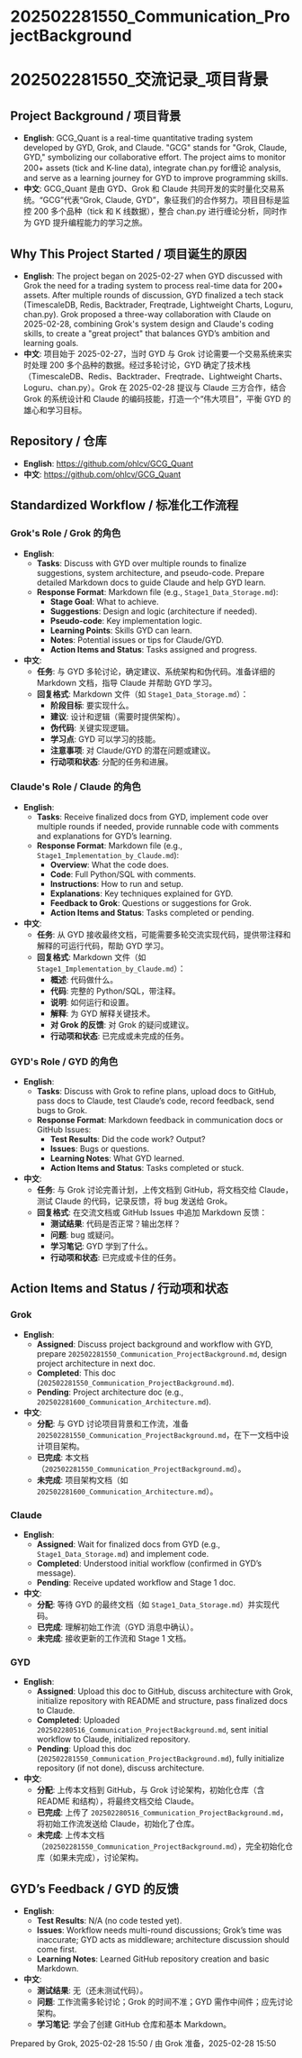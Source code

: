 # 202502281550_Communication_ProjectBackground
# 202502281550_交流记录_项目背景

## Project Background / 项目背景
- **English**: GCG_Quant is a real-time quantitative trading system developed by GYD, Grok, and Claude. "GCG" stands for "Grok, Claude, GYD," symbolizing our collaborative effort. The project aims to monitor 200+ assets (tick and K-line data), integrate chan.py for缠论 analysis, and serve as a learning journey for GYD to improve programming skills.
- **中文**: GCG_Quant 是由 GYD、Grok 和 Claude 共同开发的实时量化交易系统。“GCG”代表“Grok, Claude, GYD”，象征我们的合作努力。项目目标是监控 200 多个品种（tick 和 K 线数据），整合 chan.py 进行缠论分析，同时作为 GYD 提升编程能力的学习之旅。

## Why This Project Started / 项目诞生的原因
- **English**: The project began on 2025-02-27 when GYD discussed with Grok the need for a trading system to process real-time data for 200+ assets. After multiple rounds of discussion, GYD finalized a tech stack (TimescaleDB, Redis, Backtrader, Freqtrade, Lightweight Charts, Loguru, chan.py). Grok proposed a three-way collaboration with Claude on 2025-02-28, combining Grok's system design and Claude's coding skills, to create a "great project" that balances GYD’s ambition and learning goals.
- **中文**: 项目始于 2025-02-27，当时 GYD 与 Grok 讨论需要一个交易系统来实时处理 200 多个品种的数据。经过多轮讨论，GYD 确定了技术栈（TimescaleDB、Redis、Backtrader、Freqtrade、Lightweight Charts、Loguru、chan.py）。Grok 在 2025-02-28 提议与 Claude 三方合作，结合 Grok 的系统设计和 Claude 的编码技能，打造一个“伟大项目”，平衡 GYD 的雄心和学习目标。

## Repository / 仓库
- **English**: <https://github.com/ohlcv/GCG_Quant>
- **中文**: <https://github.com/ohlcv/GCG_Quant>

## Standardized Workflow / 标准化工作流程
### Grok's Role / Grok 的角色
- **English**: 
  - **Tasks**: Discuss with GYD over multiple rounds to finalize suggestions, system architecture, and pseudo-code. Prepare detailed Markdown docs to guide Claude and help GYD learn.
  - **Response Format**: Markdown file (e.g., `Stage1_Data_Storage.md`):
    - **Stage Goal**: What to achieve.
    - **Suggestions**: Design and logic (architecture if needed).
    - **Pseudo-code**: Key implementation logic.
    - **Learning Points**: Skills GYD can learn.
    - **Notes**: Potential issues or tips for Claude/GYD.
    - **Action Items and Status**: Tasks assigned and progress.
- **中文**: 
  - **任务**: 与 GYD 多轮讨论，确定建议、系统架构和伪代码。准备详细的 Markdown 文档，指导 Claude 并帮助 GYD 学习。
  - **回复格式**: Markdown 文件（如 `Stage1_Data_Storage.md`）：
    - **阶段目标**: 要实现什么。
    - **建议**: 设计和逻辑（需要时提供架构）。
    - **伪代码**: 关键实现逻辑。
    - **学习点**: GYD 可以学习的技能。
    - **注意事项**: 对 Claude/GYD 的潜在问题或建议。
    - **行动项和状态**: 分配的任务和进展。

### Claude's Role / Claude 的角色
- **English**: 
  - **Tasks**: Receive finalized docs from GYD, implement code over multiple rounds if needed, provide runnable code with comments and explanations for GYD’s learning.
  - **Response Format**: Markdown file (e.g., `Stage1_Implementation_by_Claude.md`):
    - **Overview**: What the code does.
    - **Code**: Full Python/SQL with comments.
    - **Instructions**: How to run and setup.
    - **Explanations**: Key techniques explained for GYD.
    - **Feedback to Grok**: Questions or suggestions for Grok.
    - **Action Items and Status**: Tasks completed or pending.
- **中文**: 
  - **任务**: 从 GYD 接收最终文档，可能需要多轮交流实现代码，提供带注释和解释的可运行代码，帮助 GYD 学习。
  - **回复格式**: Markdown 文件（如 `Stage1_Implementation_by_Claude.md`）：
    - **概述**: 代码做什么。
    - **代码**: 完整的 Python/SQL，带注释。
    - **说明**: 如何运行和设置。
    - **解释**: 为 GYD 解释关键技术。
    - **对 Grok 的反馈**: 对 Grok 的疑问或建议。
    - **行动项和状态**: 已完成或未完成的任务。

### GYD's Role / GYD 的角色
- **English**: 
  - **Tasks**: Discuss with Grok to refine plans, upload docs to GitHub, pass docs to Claude, test Claude’s code, record feedback, send bugs to Grok.
  - **Response Format**: Markdown feedback in communication docs or GitHub Issues:
    - **Test Results**: Did the code work? Output?
    - **Issues**: Bugs or questions.
    - **Learning Notes**: What GYD learned.
    - **Action Items and Status**: Tasks completed or stuck.
- **中文**: 
  - **任务**: 与 Grok 讨论完善计划，上传文档到 GitHub，将文档交给 Claude，测试 Claude 的代码，记录反馈，将 bug 发送给 Grok。
  - **回复格式**: 在交流文档或 GitHub Issues 中追加 Markdown 反馈：
    - **测试结果**: 代码是否正常？输出怎样？
    - **问题**: bug 或疑问。
    - **学习笔记**: GYD 学到了什么。
    - **行动项和状态**: 已完成或卡住的任务。

## Action Items and Status / 行动项和状态
### Grok
- **English**: 
  - **Assigned**: Discuss project background and workflow with GYD, prepare `202502281550_Communication_ProjectBackground.md`, design project architecture in next doc.
  - **Completed**: This doc (`202502281550_Communication_ProjectBackground.md`).
  - **Pending**: Project architecture doc (e.g., `202502281600_Communication_Architecture.md`).
- **中文**: 
  - **分配**: 与 GYD 讨论项目背景和工作流，准备 `202502281550_Communication_ProjectBackground.md`，在下一文档中设计项目架构。
  - **已完成**: 本文档（`202502281550_Communication_ProjectBackground.md`）。
  - **未完成**: 项目架构文档（如 `202502281600_Communication_Architecture.md`）。

### Claude
- **English**: 
  - **Assigned**: Wait for finalized docs from GYD (e.g., `Stage1_Data_Storage.md`) and implement code.
  - **Completed**: Understood initial workflow (confirmed in GYD’s message).
  - **Pending**: Receive updated workflow and Stage 1 doc.
- **中文**: 
  - **分配**: 等待 GYD 的最终文档（如 `Stage1_Data_Storage.md`）并实现代码。
  - **已完成**: 理解初始工作流（GYD 消息中确认）。
  - **未完成**: 接收更新的工作流和 Stage 1 文档。

### GYD
- **English**: 
  - **Assigned**: Upload this doc to GitHub, discuss architecture with Grok, initialize repository with README and structure, pass finalized docs to Claude.
  - **Completed**: Uploaded `202502280516_Communication_ProjectBackground.md`, sent initial workflow to Claude, initialized repository.
  - **Pending**: Upload this doc (`202502281550_Communication_ProjectBackground.md`), fully initialize repository (if not done), discuss architecture.
- **中文**: 
  - **分配**: 上传本文档到 GitHub，与 Grok 讨论架构，初始化仓库（含 README 和结构），将最终文档交给 Claude。
  - **已完成**: 上传了 `202502280516_Communication_ProjectBackground.md`，将初始工作流发送给 Claude，初始化了仓库。
  - **未完成**: 上传本文档（`202502281550_Communication_ProjectBackground.md`），完全初始化仓库（如果未完成），讨论架构。

## GYD’s Feedback / GYD 的反馈
- **English**: 
  - **Test Results**: N/A (no code tested yet).
  - **Issues**: Workflow needs multi-round discussions; Grok’s time was inaccurate; GYD acts as middleware; architecture discussion should come first.
  - **Learning Notes**: Learned GitHub repository creation and basic Markdown.
- **中文**: 
  - **测试结果**: 无（还未测试代码）。
  - **问题**: 工作流需多轮讨论；Grok 的时间不准；GYD 需作中间件；应先讨论架构。
  - **学习笔记**: 学会了创建 GitHub 仓库和基本 Markdown。

Prepared by Grok, 2025-02-28 15:50 / 由 Grok 准备，2025-02-28 15:50
